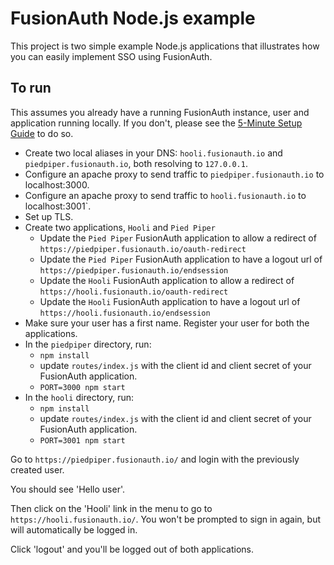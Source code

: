 # FusionAuth Node.js example

This project is two simple example Node.js applications that illustrates how you can easily implement SSO using FusionAuth.

## To run

This assumes you already have a running FusionAuth instance, user and application running locally. If you don't, please see the [5-Minute Setup Guide](https://fusionauth.io/docs/v1/tech/5-minute-setup-guide) to do so.

* Create two local aliases in your DNS: `hooli.fusionauth.io` and `piedpiper.fusionauth.io`, both resolving to `127.0.0.1`. 
* Configure an apache proxy to send traffic to `piedpiper.fusionauth.io` to localhost:3000.
* Configure an apache proxy to send traffic to `hooli.fusionauth.io` to localhost:3001`.
* Set up TLS.
* Create two applications, `Hooli` and `Pied Piper`
  * Update the `Pied Piper` FusionAuth application to allow a redirect of `https://piedpiper.fusionauth.io/oauth-redirect`
  * Update the `Pied Piper` FusionAuth application to have a logout url of `https://piedpiper.fusionauth.io/endsession`
  * Update the `Hooli` FusionAuth application to allow a redirect of `https://hooli.fusionauth.io/oauth-redirect`
  * Update the `Hooli` FusionAuth application to have a logout url of `https://hooli.fusionauth.io/endsession`
* Make sure your user has a first name. Register your user for both the applications.
* In the `piedpiper` directory, run:
  * `npm install`
  * update `routes/index.js` with the client id and client secret of your FusionAuth application.
  * `PORT=3000 npm start`
* In the `hooli` directory, run:
  * `npm install`
  * update `routes/index.js` with the client id and client secret of your FusionAuth application.
  * `PORT=3001 npm start`

Go to `https://piedpiper.fusionauth.io/` and login with the previously created user. 

You should see 'Hello user'.

Then click on the 'Hooli' link in the menu to go to `https://hooli.fusionauth.io/`. You won't be prompted to sign in again, but will automatically be logged in.

Click 'logout' and you'll be logged out of both applications.
